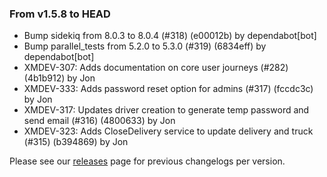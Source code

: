 ### From v1.5.8 to HEAD

- Bump sidekiq from 8.0.3 to 8.0.4 (#318) (e00012b) by dependabot[bot]
- Bump parallel_tests from 5.2.0 to 5.3.0 (#319) (6834eff) by dependabot[bot]
- XMDEV-307: Adds documentation on core user journeys (#282) (4b1b912) by Jon
- XMDEV-333: Adds password reset option for admins (#317) (fccdc3c) by Jon
- XMDEV-317: Updates driver creation to generate temp password and send email (#316) (4800633) by Jon
- XMDEV-323: Adds CloseDelivery service to update delivery and truck (#315) (b394869) by Jon

Please see our [releases](https://github.com/devxiongmao/truckin-along/releases/) page for previous changelogs per version.


